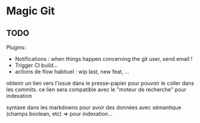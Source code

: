 # Magic Git

## TODO

Plugins:
- Notifications : when things happen concerning the git user, send email !
- Trigger CI build...
- actions de flow habituel : wip last, new feat, ...


obtenir un lien vers l'issue dans le presse-papier pour pouvoir le coller dans les commits. ce lien sera compatible avec le "moteur de recherche" pour indexation

syntaxe dans les markdowns pour avoir des données avec sémantique (champs boolean, etc) => pour indexation...